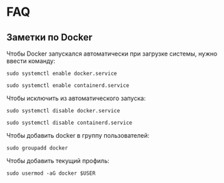 # FAQ

## Заметки по Docker 

Чтобы Docker запускался автоматически при загрузке системы, нужно ввести команду:

```sudo systemctl enable docker.service```

```sudo systemctl enable containerd.service```

Чтобы исключить из автоматического запуска:

```sudo systemctl disable docker.service```

```sudo systemctl disable containerd.service```

Чтобы добавить docker в группу пользователей:

```sudo groupadd docker```

Чтобы добавить текущий профиль:

```sudo usermod -aG docker $USER```
